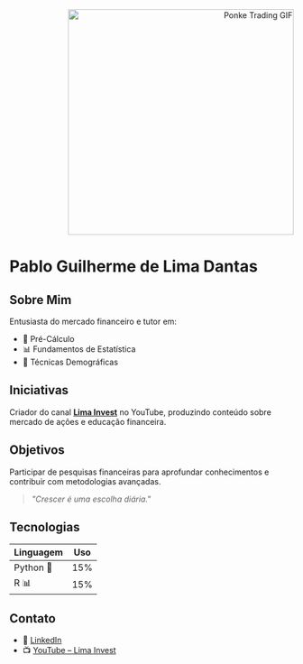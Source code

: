 <div align="right">
  <img src="https://media1.tenor.com/m/F2FyMz_39HYAAAAd/ponke-ponkesol.gif" alt="Ponke Trading GIF" width="400"/>
</div>

# Pablo Guilherme de Lima Dantas

## Sobre Mim
Entusiasta do mercado financeiro e tutor em:
- 📐 Pré-Cálculo
- 📊 Fundamentos de Estatística  
- 👥 Técnicas Demográficas

## Iniciativas
Criador do canal **[Lima Invest](https://www.youtube.com/@LimaInvest-)** no YouTube, produzindo conteúdo sobre mercado de ações e educação financeira.

## Objetivos
Participar de pesquisas financeiras para aprofundar conhecimentos e contribuir com metodologias avançadas.

> *"Crescer é uma escolha diária."*

## Tecnologias
| Linguagem | Uso |
|-----------|-----|
| Python 🐍 | 15% |
| R 📊      | 15% |

## Contato
- 🔗 [LinkedIn](https://www.linkedin.com/in/pablo--dantas/)
- 📺 [YouTube – Lima Invest](https://www.youtube.com/@LimaInvest-)
